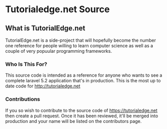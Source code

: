 # Tutorialedge.net Source 

## What is TutorialEdge.net

TutorialEdge.net is a side-project that will hopefully become the number one reference for people
willing to learn computer science as well as a couple of very popuular programming frameworks.

### Who Is This For?

This source code is intended as a reference for anyone who wants to see a complete laravel 5.2 
application that's in production. This is the most up to date code for http://tutorialedge.net

### Contributions

If you so wish to contribute to the source code of https://tutorialedge.net then create a pull
request. Once it has been reviewed, it'll be merged into production and your name will be listed on
the contributors page.
 
 